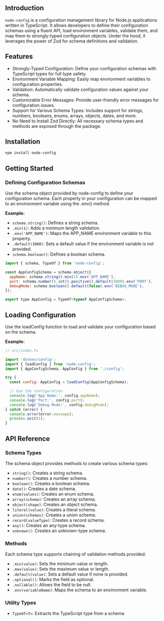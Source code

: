 ## Introduction
`node-config` is a configuration management library for Node.js applications written in TypeScript. It allows developers to define their configuration schemas using a fluent API, load environment variables, validate them, and map them to strongly-typed configuration objects. Under the hood, it leverages the power of Zod for schema definitions and validation.

## Features
* Strongly-Typed Configuration: Define your configuration schemas with TypeScript types for full type safety.
* Environment Variable Mapping: Easily map environment variables to configuration properties.
* Validation: Automatically validate configuration values against your schema.
* Customizable Error Messages: Provide user-friendly error messages for configuration issues.
* Support for Various Schema Types: Includes support for strings, numbers, booleans, enums, arrays, objects, dates, and more.
* No Need to Install Zod Directly: All necessary schema types and methods are exposed through the package.


## Installation
```sh
npm install node-config
```


## Getting Started
### Defining Configuration Schemas
Use the schema object provided by node-config to define your configuration schema. Each property in your configuration can be mapped to an environment variable using the .env() method.

**Example:**
* `schema.string()`: Defines a string schema.
* `.min(1)`: Adds a minimum length validation.
* `.env('APP_NAME')`: Maps the APP_NAME environment variable to this property.
* `.default(3000)`: Sets a default value if the environment variable is not provided.
* `schema.boolean()`: Defines a boolean schema.

```js
import { schema, TypeOf } from 'node-config';

const AppConfigSchema = schema.object({
  appName: schema.string().min(1).env('APP_NAME'),
  port: schema.number().int().positive().default(3000).env('PORT'),
  debugMode: schema.boolean().default(false).env('DEBUG_MODE'),
});

export type AppConfig = TypeOf<typeof AppConfigSchema>;

```


## Loading Configuration
Use the loadConfig function to load and validate your configuration based on the schema.

**Example:**

```js
// src/index.ts

import 'dotenv/config';
import { loadConfig } from 'node-config';
import { AppConfigSchema, AppConfig } from './config';

try {
  const config: AppConfig = loadConfig(AppConfigSchema);

  // Use the configuration
  console.log('App Name:', config.appName);
  console.log('Port:', config.port);
  console.log('Debug Mode:', config.debugMode);
} catch (error) {
  console.error(error.message);
  process.exit(1);
}

```



## API Reference
### Schema Types
The schema object provides methods to create various schema types:

* `string()`: Creates a string schema.
* `number()`: Creates a number schema.
* `boolean()`: Creates a boolean schema.
* `date()`: Creates a date schema.
* `enum(values)`: Creates an enum schema.
* `array(schema)`: Creates an array schema.
* `object(shape)`: Creates an object schema.
* `literal(value)`: Creates a literal schema.
* `union(schemas)`: Creates a union schema.
* `record(valueType)`: Creates a record schema.
* `any()`: Creates an any-type schema.
* `unknown()`: Creates an unknown-type schema.

### Methods
Each schema type supports chaining of validation methods provided:

* `.min(value)`: Sets the minimum value or length.
* `.max(value)`: Sets the maximum value or length.
* `.default(value)`: Sets a default value if none is provided.
* `.optional()`: Marks the field as optional.
* `.nullable()`: Allows the field to be null.
* `.env(variableName)`: Maps the schema to an environment variable.

### Utility Types
* `TypeOf<T>`: Extracts the TypeScript type from a schema